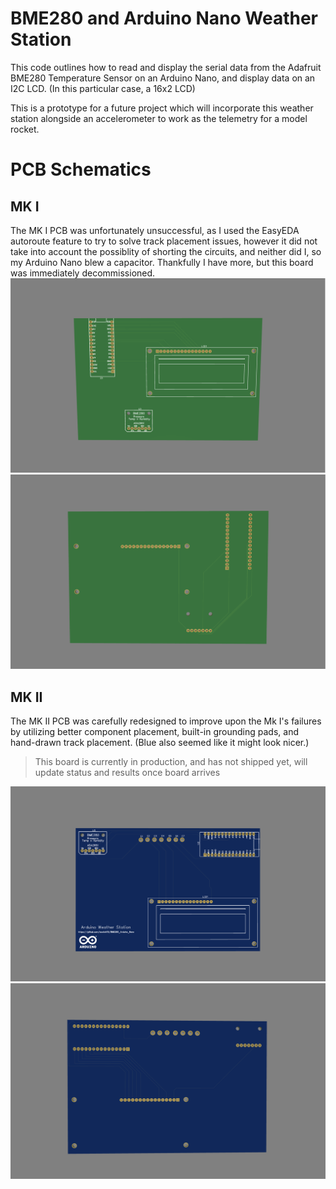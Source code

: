 # BME280 and Arduino Nano Weather Station

This code outlines how to read and display the serial data from the Adafruit BME280 Temperature Sensor on an Arduino Nano, and display data on an I2C LCD. (In this particular case, a 16x2 LCD)


This is a prototype for a future project which will incorporate this weather station alongside an accelerometer to work as the telemetry for a model rocket. 

# PCB Schematics
## MK I
The MK I PCB was unfortunately unsuccessful, as I used the EasyEDA autoroute feature to try to solve track placement issues, however it did not take into account the possiblity of shorting the circuits, and neither did I, so my Arduino Nano blew a capacitor. Thankfully I have more, but this board was immediately decommissioned.
![](images/Mk_I_F.png)
![](images/Mk_I_B.png)

## MK II
The MK II PCB was carefully redesigned to improve upon the Mk I's failures by utilizing better component placement, built-in grounding pads, and hand-drawn track placement. (Blue also seemed like it might look nicer.) 
> This board is currently in production, and has not shipped yet, will update status and results once board arrives

![](images/Mk_II_F.png)
![](images/Mk_II_B.png)